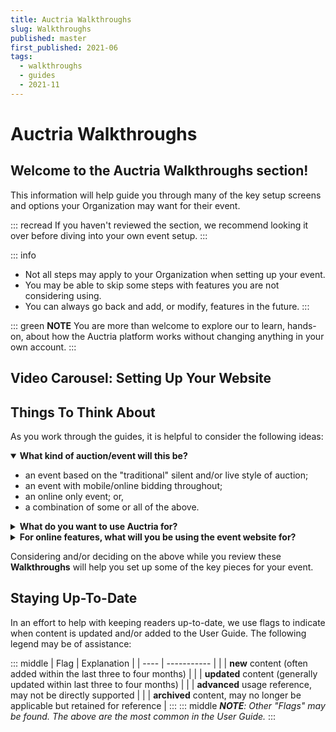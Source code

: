```yaml
---
title: Auctria Walkthroughs
slug: Walkthroughs
published: master
first_published: 2021-06
tags:
  - walkthroughs
  - guides
  - 2021-11
---
```


# Auctria Walkthroughs <Updated/>

## Welcome to the **Auctria Walkthroughs** section!

This information will help guide you through many of the key setup screens and options your Organization may want for their event.

::: recread
If you haven't reviewed the <IndexLink slug="UsingAuctria"/> section, we recommend looking it over before diving into your own event setup.
:::

::: info
- Not all steps may apply to your Organization when setting up your event.
- You may be able to skip some steps with features you are not considering using.
- You can always go back and add, or modify, features in the future.
:::

<BlockIndex/>

::: green
**NOTE**
You are more than welcome to explore our <IndexLink slug="DemoAuction"/> to learn, hands-on, about how the Auctria platform works without changing anything in your own account.
:::

<HRDiv/>

## Video Carousel: Setting Up Your Website <New/>

[comment]: # (“Video 543422829: Auctria Example Event Websites”)
[comment]: # (“Video 480369876: Auctria example auction & event websites”)
[comment]: # (“Video 482735107: Auctria GivingTuesday website examples.”)

<VimeoCarouselCurated
  v-bind:videos="[
    { videoId: '543422829' },
    { videoId: '480369876' },
    { videoId: '482735107' }
  ]"
/>

<HRDiv/>

## Things To Think About

As you work through the guides, it is helpful to consider the following ideas:

<details open>
<summary><strong>What kind of auction/event will this be?</strong></summary>

- an event based on the "traditional" silent and/or live style of auction;
- an event with mobile/online bidding throughout;
- an online only event; or,
- a combination of some or all of the above.

</details>

<details>
<summary><strong>What do you want to use Auctria for?</strong></summary>

- tracking auction items;
- online (only) bidding;
- selling event tickets;
- selling items for fixed price (eg. raffle tickets);
- receiving donations;
- etc.

</details>

<details>
<summary><strong>For online features, what will you be using the event website for?</strong></summary>

- preview items;
- bid on items;
- sell event tickets;
- sell items for fixed price (eg. raffle tickets);
- highlight donors, and/or sponsors;
- collect cash donations and/or solicit items;
- more...

</details>

Considering and/or deciding on the above while you review these **Walkthroughs** will help you set up some of the key pieces for your event.

<HRDiv/>

## Staying Up-To-Date

In an effort to help with keeping readers up-to-date, we use flags to indicate when content is updated and/or added to the User Guide. The following legend may be of assistance:

::: middle
| Flag | Explanation |
| ---- | ----------- |
| <New/> | **new** content (often added within the last three to four months) |
| <Updated/> | **updated** content (generally updated within last three to four months) |
| <Advanced/> | **advanced** usage reference, may not be directly supported |
| <Archived/> | **archived** content, may no longer be applicable but retained for reference |
:::
::: middle
*__NOTE__: Other "Flags" may be found. The above are the most common in the User Guide.*
:::

<ChildPages/>
<Revised date="2021-11-11"/>
